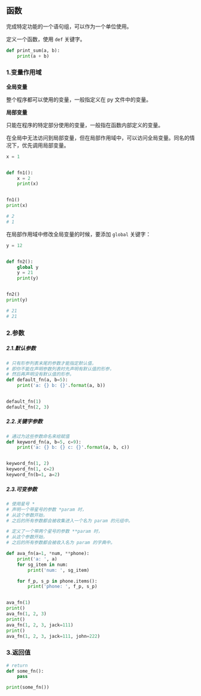 ## 函数

完成特定功能的一个语句组，可以作为一个单位使用。

定义一个函数，使用 `def` 关键字。

```python
def print_sum(a, b):
    print(a + b)
```

### 1.变量作用域

**全局变量**

整个程序都可以使用的变量，一般指定义在 py 文件中的变量。

**局部变量**

只能在程序的特定部分使用的变量，一般指在函数内部定义的变量。

在全局中无法访问到局部变量，但在局部作用域中，可以访问全局变量。同名的情况下，优先调用局部变量。

```python
x = 1


def fn1():
    x = 2
    print(x)


fn1()
print(x)

# 2
# 1
```

在局部作用域中修改全局变量的时候，要添加 `global` 关键字：

```python
y = 12


def fn2():
    global y
    y = 21
    print(y)


fn2()
print(y)

# 21
# 21
```

### 2.参数

##### 2.1.默认参数

```python
# 只有形参列表末尾的参数才能指定默认值，
# 即你不能在声明参数列表时先声明有默认值的形参，
# 然后再声明没有默认值的形参。
def default_fn(a, b=5):
    print('a: {} b: {}'.format(a, b))


default_fn(1)
default_fn(2, 3)
```

##### 2.2.关键字参数

```python
# 通过为这些参数命名来给赋值
def keyword_fn(a, b=5, c=9):
    print('a: {} b: {} c: {}'.format(a, b, c))


keyword_fn(1, 2)
keyword_fn(1, c=2)
keyword_fn(b=1, a=2)

```

##### 2.3.可变参数

```python
# 使用星号 *
# 声明一个带星号的参数 *param 时，
# 从这个参数开始，
# 之后的所有参数都会被收集进入一个名为 param 的元组中。

# 定义了一个带两个星号的参数 **param 时，
# 从这个参数开始，
# 之后的所有参数都会被收入名为 param 的字典中。

def ava_fn(a=1, *num, **phone):
    print('a: ', a)
    for sg_item in num:
        print('num: ', sg_item)

    for f_p, s_p in phone.items():
        print('phone: ', f_p, s_p)


ava_fn(1)
print()
ava_fn(1, 2, 3)
print()
ava_fn(1, 2, 3, jack=111)
print()
ava_fn(1, 2, 3, jack=111, john=222)

```

### 3.返回值

```python
# return
def some_fn():
    pass

print(some_fn())
```
